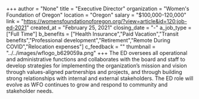 +++
author = "None"
title = "Executive Director"
organization = "Women's Foundation of Oregon"
location = "Oregon"
salary = "$100,000-120,000"
link = "https://womensfoundationoforegon.org/?view=article&id=120:job-ed-2021"
created_at = "February 25, 2021"
closing_date = "-"
a_job_type = ["Full Time"]
b_benefits = ["Health Insurance","Paid Vacation","Transit benefits","Professional development","Retirement","Remote During COVID","Relocation expenses"]
c_feedback = ""
thumbnail = "../../images/wflogo_b629059a.png"
+++
The ED oversees all operational and administrative functions and collaborates with the board and staff to develop strategies for implementing the organization’s mission and vision through values-aligned partnerships and projects, and through building strong relationships with internal and external stakeholders. The ED role will evolve as WFO continues to grow and respond to community and stakeholder needs. 